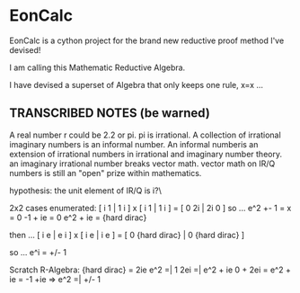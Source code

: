 # EonCalc

EonCalc is a cython project for the brand new reductive proof method I've devised!

I am calling this Mathematic Reductive Algebra.

I have devised a superset of Algebra that only keeps one rule, x=x ...

## TRANSCRIBED NOTES (be warned)
A real number r could be 2.2 or pi. pi is irrational. A collection of irrational imaginary numbers is an informal number.
An informal numberis an extension of irrational numbers in irrational and imaginary number theory.
an imaginary irrational number breaks vector math.
vector math on IR/Q numbers is still an "open" prize within mathematics.

hypothesis:
the unit element of IR/Q is i?\

2x2 cases enumerated:
[ i 1 | 1 i ] x [ i 1 | 1 i ] = [ 0 2i | 2i 0 ]
so ...
e^2 +- 1 = x = 0
-1 + ie = 0
e^2 + ie = {hard dirac}

then ...
[ i e | e i ] x [ i e | i e ] = [ 0 {hard dirac} | 0 {hard dirac} ]

so ...
e^i = +/- 1

Scratch R-Algebra:
{hard dirac} = 2ie
e^2 =| 1
2ei =| e^2 + ie
0 + 2ei = e^2 + ie = -1 +ie
=>
e^2 =| +/- 1
